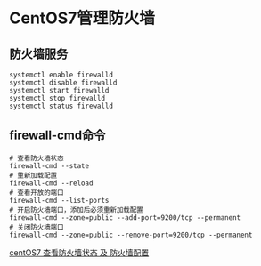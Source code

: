 # CentOS7管理防火墙

## 防火墙服务

```
systemctl enable firewalld
systemctl disable firewalld
systemctl start firewalld
systemctl stop firewalld
systemctl status firewalld
```

## firewall-cmd命令

```
# 查看防火墙状态
firewall-cmd --state
# 重新加载配置
firewall-cmd --reload
# 查看开放的端口
firewall-cmd --list-ports
# 开启防火墙端口，添加后必须重新加载配置
firewall-cmd --zone=public --add-port=9200/tcp --permanent
# 关闭防火墙端口
firewall-cmd --zone=public --remove-port=9200/tcp --permanent
```

[centOS7 查看防火墙状态 及 防火墙配置](https://blog.csdn.net/ciel_yu/article/details/118000103)
